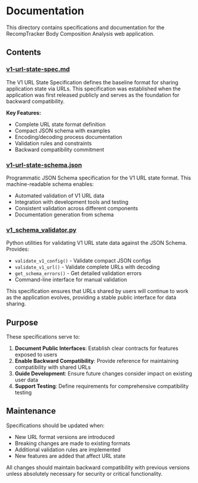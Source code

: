 # Documentation

This directory contains specifications and documentation for the RecompTracker Body Composition Analysis web application.

## Contents

### [v1-url-state-spec.md](v1-url-state-spec.md)

The V1 URL State Specification defines the baseline format for sharing application state via URLs. This specification was established when the application was first released publicly and serves as the foundation for backward compatibility.

**Key Features:**
- Complete URL state format definition
- Compact JSON schema with examples
- Encoding/decoding process documentation
- Validation rules and constraints
- Backward compatibility commitment

### [v1-url-state-schema.json](v1-url-state-schema.json)

Programmatic JSON Schema specification for the V1 URL state format. This machine-readable schema enables:
- Automated validation of V1 URL data
- Integration with development tools and testing
- Consistent validation across different components
- Documentation generation from schema

### [v1_schema_validator.py](v1_schema_validator.py)

Python utilities for validating V1 URL state data against the JSON Schema. Provides:
- `validate_v1_config()` - Validate compact JSON configs
- `validate_v1_url()` - Validate complete URLs with decoding
- `get_schema_errors()` - Get detailed validation errors
- Command-line interface for manual validation

This specification ensures that URLs shared by users will continue to work as the application evolves, providing a stable public interface for data sharing.

## Purpose

These specifications serve to:

1. **Document Public Interfaces**: Establish clear contracts for features exposed to users
2. **Enable Backward Compatibility**: Provide reference for maintaining compatibility with shared URLs
3. **Guide Development**: Ensure future changes consider impact on existing user data
4. **Support Testing**: Define requirements for comprehensive compatibility testing

## Maintenance

Specifications should be updated when:
- New URL format versions are introduced
- Breaking changes are made to existing formats
- Additional validation rules are implemented
- New features are added that affect URL state

All changes should maintain backward compatibility with previous versions unless absolutely necessary for security or critical functionality.